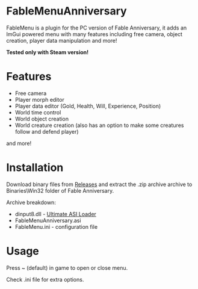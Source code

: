 # FableMenuAnniversary

FableMenu is a plugin for the PC version of Fable Anniversary, it adds an ImGui powered menu with many features including free camera, object creation, player data manipulation and more!

**Tested only with Steam version!**


# Features

- Free camera
- Player morph editor
- Player data editor (Gold, Health, Will, Experience, Position)
- World time control
- World object creation
- World creature creation (also has an option to make some creatures follow and defend player)

and more!

# Installation

Download binary files from [Releases](https://github.com/ermaccer/FableMenuAnniversary/releases) and extract the .zip
archive archive to Binaries\Win32 folder of Fable Anniversary.

Archive breakdown:

 - dinput8.dll - [Ultimate ASI Loader](https://github.com/ThirteenAG/Ultimate-ASI-Loader/)
 - FableMenuAnniversary.asi 
 - FableMenu.ini - configuration file


# Usage

Press ~ (default) in game to open or close menu.

Check .ini file for extra options.
